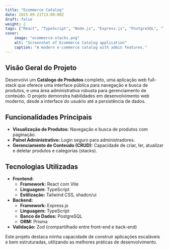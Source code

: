 ```yaml
---
title: "Ecommerce Catalog"
date: 2025-09-21T13:00:00Z
draft: false
weight: 2
tags: ["React", "TypeScript", "Node.js", "Express.js", "PostgreSQL", "Tailwind CSS", "Full-stack"]
cover:
    image: "ecommerce-stacks.png"
    alt: "Screenshot of Ecommerce Catalog application"
    caption: "A modern e-commerce catalog with admin features."
---
```


## Visão Geral do Projeto

Desenvolvi um **Catálogo de Produtos** completo, uma aplicação web full-stack que oferece uma interface pública para navegação e busca de produtos, e uma área administrativa robusta para gerenciamento de conteúdo. O projeto demonstra habilidades em desenvolvimento web moderno, desde a interface do usuário até a persistência de dados.

## Funcionalidades Principais

*   **Visualização de Produtos:** Navegação e busca de produtos com paginação.
*   **Painel Administrativo:** Login seguro para administradores.
*   **Gerenciamento de Conteúdo (CRUD):** Capacidade de criar, ler, atualizar e deletar produtos e categorias (stacks).

## Tecnologias Utilizadas

*   **Frontend:**
    *   **Framework:** React com Vite
    *   **Linguagem:** TypeScript
    *   **Estilização:** Tailwind CSS, shadcn/ui
*   **Backend:**
    *   **Framework:** Express.js
    *   **Linguagem:** TypeScript
    *   **Banco de Dados:** PostgreSQL
    *   **ORM:** Prisma
*   **Validação:** Zod (compartilhado entre front-end e back-end)

Este projeto destaca minha capacidade de construir aplicações escaláveis e bem estruturadas, utilizando as melhores práticas de desenvolvimento.
